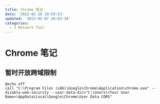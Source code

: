 ```yaml
---
title: Chrome 笔记
date: '2022-02-26 10:59:53'
updated: '2023-05-07 20:03:38'
categories:
  - 3 Network Tool
---
```

# Chrome 笔记

## 暂时开放跨域限制

```batch
@echo off
call "C:\Program Files (x86)\Google\Chrome\Application\chrome.exe" --disable-web-security --user-data-dir="C:\Users\<Your User Name>\AppData\Local\Google\Chrome\User Data CORS"
```
